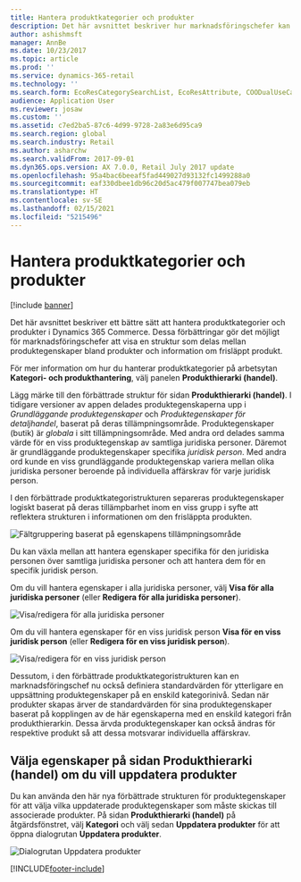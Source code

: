 ```yaml
---
title: Hantera produktkategorier och produkter
description: Det här avsnittet beskriver hur marknadsföringschefer kan använda produktkategorier för att hantera relationer mellan handelsprodukthierarki och information om frisläppt produkt.
author: ashishmsft
manager: AnnBe
ms.date: 10/23/2017
ms.topic: article
ms.prod: ''
ms.service: dynamics-365-retail
ms.technology: ''
ms.search.form: EcoResCategorySearchList, EcoResAttribute, COODualUseCategories, EcoResProductCategory, EcoResCategoryAddProduct, EcoResAttributeValue
audience: Application User
ms.reviewer: josaw
ms.custom: ''
ms.assetid: c7ed2ba5-87c6-4d99-9728-2a83e6d95ca9
ms.search.region: global
ms.search.industry: Retail
ms.author: asharchw
ms.search.validFrom: 2017-09-01
ms.dyn365.ops.version: AX 7.0.0, Retail July 2017 update
ms.openlocfilehash: 95a4bac6beeaf5fad449027d93132fc1499288a0
ms.sourcegitcommit: eaf330dbee1db96c20d5ac479f007747bea079eb
ms.translationtype: HT
ms.contentlocale: sv-SE
ms.lasthandoff: 02/15/2021
ms.locfileid: "5215496"
---
```

# <a name="manage-product-categories-and-products"></a>Hantera produktkategorier och produkter

[!include [banner](./includes/banner.md)]

Det här avsnittet beskriver ett bättre sätt att hantera produktkategorier och produkter i Dynamics 365 Commerce. Dessa förbättringar gör det möjligt för marknadsföringschefer att visa en struktur som delas mellan produktegenskaper bland produkter och information om frisläppt produkt.

För mer information om hur du hanterar produktkategorier på arbetsytan **Kategori- och produkthantering**, välj panelen **Produkthierarki (handel)**.

Lägg märke till den förbättrade struktur för sidan **Produkthierarki (handel)**. I tidigare versioner av appen delades produktegenskaperna upp i *Grundläggande produktegenskaper* och *Produktegenskaper för detaljhandel*, baserat på deras tillämpningsområde. Produktegenskaper (butik) är *globala* i sitt tillämpningsområde. Med andra ord delades samma värde för en viss produktegenskap av samtliga juridiska personer. Däremot är grundläggande produktegenskaper specifika *juridisk person*. Med andra ord kunde en viss grundläggande produktegenskap variera mellan olika juridiska personer beroende på individuella affärskrav för varje juridisk person.

I den förbättrade produktkategoristrukturen separeras produktegenskaper logiskt baserat på deras tillämpbarhet inom en viss grupp i syfte att reflektera strukturen i informationen om den frisläppta produkten.

![Fältgruppering baserat på egenskapens tillämpningsområde](media/NoticeGroupingOfFieldsBasedOnTheirScope.PNG)

Du kan växla mellan att hantera egenskaper specifika för den juridiska personen över samtliga juridiska personer och att hantera dem för en specifik juridisk person.

Om du vill hantera egenskaper i alla juridiska personer, välj **Visa för alla juridiska personer** (eller **Redigera för alla juridiska personer**).

![Visa/redigera för alla juridiska personer](media/ToggleBackToEditForSpecificLegalEntity.PNG)

Om du vill hantera egenskaper för en viss juridisk person **Visa för en viss juridisk person** (eller **Redigera för en viss juridisk person**).

![Visa/redigera för en viss juridisk person](media/ToggleToEditForAllLegalEntities.PNG)

Dessutom, i den förbättrade produktkategoristrukturen kan en marknadsföringschef nu också definiera standardvärden för ytterligare en uppsättning produktegenskaper på en enskild kategorinivå. Sedan när produkter skapas ärver de standardvärden för sina produktegenskaper baserat på kopplingen av de här egenskaperna med en enskild kategori från produkthierarkin. Dessa ärvda produktegenskaper kan också ändras för respektive produkt så att dessa motsvarar individuella affärskrav.

## <a name="selecting-properties-to-update-products-on-the-commerce-product-hierarchy-page"></a>Välja egenskaper på sidan Produkthierarki (handel) om du vill uppdatera produkter

Du kan använda den här nya förbättrade strukturen för produktegenskaper för att välja vilka uppdaterade produktegenskaper som måste skickas till associerade produkter. På sidan **Produkthierarki (handel)** på åtgärdsfönstret, välj **Kategori** och välj sedan **Uppdatera produkter** för att öppna dialogrutan **Uppdatera produkter**.

![Dialogrutan Uppdatera produkter](media/NewUpdateProductsEnhancedView.PNG)


[!INCLUDE[footer-include](../includes/footer-banner.md)]